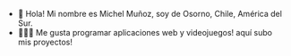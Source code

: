 - 👋 Hola! Mi nombre es Michel Muñoz, soy de Osorno, Chile, América del Sur.
- 👨🏻‍💻 Me gusta programar aplicaciones web y videojuegos! aquí subo mis proyectos!
<!---
michelmzc/michelmzc is a ✨ special ✨ repository because its `README.md` (this file) appears on your GitHub profile.
You can click the Preview link to take a look at your changes.
--->
